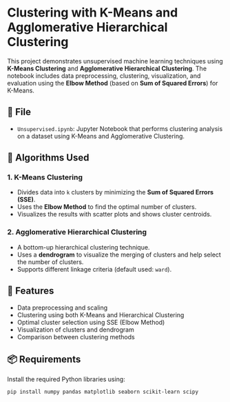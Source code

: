 # Clustering with K-Means and Agglomerative Hierarchical Clustering

This project demonstrates unsupervised machine learning techniques using **K-Means Clustering** and **Agglomerative Hierarchical Clustering**. The notebook includes data preprocessing, clustering, visualization, and evaluation using the **Elbow Method** (based on **Sum of Squared Errors**) for K-Means.

## 📁 File

- `Unsupervised.ipynb`: Jupyter Notebook that performs clustering analysis on a dataset using K-Means and Agglomerative Clustering.

## 🧠 Algorithms Used

### 1. K-Means Clustering
- Divides data into `k` clusters by minimizing the **Sum of Squared Errors (SSE)**.
- Uses the **Elbow Method** to find the optimal number of clusters.
- Visualizes the results with scatter plots and shows cluster centroids.

### 2. Agglomerative Hierarchical Clustering
- A bottom-up hierarchical clustering technique.
- Uses a **dendrogram** to visualize the merging of clusters and help select the number of clusters.
- Supports different linkage criteria (default used: `ward`).

## 🧪 Features

- Data preprocessing and scaling
- Clustering using both K-Means and Hierarchical Clustering
- Optimal cluster selection using SSE (Elbow Method)
- Visualization of clusters and dendrogram
- Comparison between clustering methods

## 📦 Requirements

Install the required Python libraries using:

```bash
pip install numpy pandas matplotlib seaborn scikit-learn scipy
